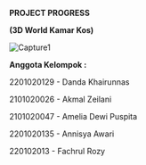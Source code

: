 **PROJECT PROGRESS**

**(3D World Kamar Kos)**

![Capture1](https://github.com/Amelia-Dewi-Puspita-47/Grafika-Komputer-kel.7/assets/146307507/ff4e084d-da33-49f2-84f8-087c974af315)

**Anggota Kelompok :**

2201020129 - Danda Khairunnas

2101020026 - Akmal Zeilani

2101020047 - Amelia Dewi Puspita

2201020135 - Annisya Awari

220102013  - Fachrul Rozy
